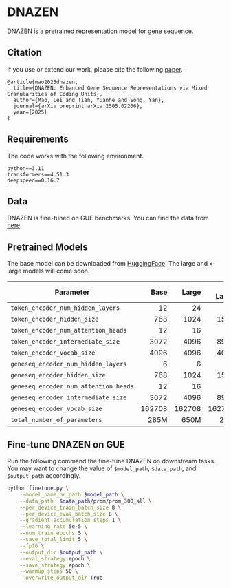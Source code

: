 # DNAZEN

DNAZEN is a pretrained representation model for gene sequence.


## Citation

If you use or extend our work, please cite the following [paper](https://arxiv.org/abs/2505.02206).

```text
@article{mao2025dnazen,
  title={DNAZEN: Enhanced Gene Sequence Representations via Mixed Granularities of Coding Units},
  author={Mao, Lei and Tian, Yuanhe and Song, Yan},
  journal={arXiv preprint arXiv:2505.02206},
  year={2025}
}
```

## Requirements

The code works with the following environment.

```text
python==3.11
transformers==4.51.3
deepspeed==0.16.7
```

## Data

DNAZEN is fine-tuned on GUE benchmarks. You can find the data from [here](https://github.com/MAGICS-LAB/DNABERT_2).


## Pretrained Models

The base model can be downloaded from [HuggingFace](https://huggingface.co/oomics/DNAZEN-1.0-base). The large and x-large models will come soon.

| Parameter                                    |  Base |          Large | X-Large |
|----------------------------------------------|------:|---------------:|--------:|
| `token_encoder_num_hidden_layers`            |    12 |             24 |      28 |
| `token_encoder_hidden_size`                  |   768 |           1024 |    1536 |
| `token_encoder_num_attention_heads`          |    12 |             16 |      12 |
| `token_encoder_intermediate_size`            |  3072 |           4096 |    8960 |
| `token_encoder_vocab_size`                   |  4096 |           4096 |    4096 |
| `geneseq_encoder_num_hidden_layers`          |     6 |              6 |      12 |
| `geneseq_encoder_hidden_size`                |   768 |           1024 |    1536 |
| `geneseq_encoder_num_attention_heads`        |    12 |             16 |      12 |
| `geneseq_encoder_intermediate_size`          |  3072 |           4096 |    8960 |
| `geneseq_encoder_vocab_size`                 |162708 |         162708 |  162708 |
| `total_number_of_parameters`                 |  285M |           650M |    2.1B |


## Fine-tune DNAZEN on GUE

Run the following command the fine-tune DNAZEN on downstream tasks. You may want to change the value of `$model_path`, `$data_path`, and `$output_path` accordingly.

```bash
python finetune.py \
    --model_name_or_path $model_path \
    --data_path  $data_path/prom/prom_300_all \
    --per_device_train_batch_size 8 \
    --per_device_eval_batch_size 8 \
    --gradient_accumulation_steps 1 \
    --learning_rate 5e-5 \
    --num_train_epochs 5 \
    --save_total_limit 5 \
    --fp16 \
    --output_dir $output_path \
    --eval_strategy epoch \
    --save_strategy epoch \
    --warmup_steps 50 \
    --overwrite_output_dir True
```



